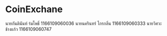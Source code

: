 # CoinExchane
นายกันตินันท์ ร่มโพธิ์     1166109060036
นายนครินทร์  ไกรกลิ่น   1166109060333
นายวิศวะ ช้างแก้ว       1166109060747
